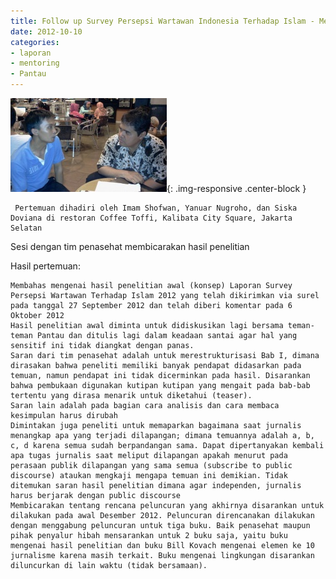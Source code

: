 ```yaml
---
title: Follow up Survey Persepsi Wartawan Indonesia Terhadap Islam - Mentoring 10 Oktober 2012 
date: 2012-10-10
categories:
- laporan
- mentoring
- Pantau
---
```


![250px-Oktober_10_2012_CMB_Konsultasi_Pantau_dengan_Yanuar_Nu.jpg](/_uploads/250px-Oktober_10_2012_CMB_Konsultasi_Pantau_dengan_Yanuar_Nu.jpg){: .img-responsive .center-block }

     Pertemuan dihadiri oleh Imam Shofwan, Yanuar Nugroho, dan Siska Doviana di restoran Coffee Toffi, Kalibata City Square, Jakarta Selatan

Sesi dengan tim penasehat membicarakan hasil penelitian

Hasil pertemuan:

    Membahas mengenai hasil penelitian awal (konsep) Laporan Survey Persepsi Wartawan Terhadap Islam 2012 yang telah dikirimkan via surel pada tanggal 27 September 2012 dan telah diberi komentar pada 6 Oktober 2012
    Hasil penelitian awal diminta untuk didiskusikan lagi bersama teman-teman Pantau dan ditulis lagi dalam keadaan santai agar hal yang sensitif ini tidak diangkat dengan panas.
    Saran dari tim penasehat adalah untuk merestrukturisasi Bab I, dimana dirasakan bahwa peneliti memiliki banyak pendapat didasarkan pada temuan, namun pendapat ini tidak dicerminkan pada hasil. Disarankan bahwa pembukaan digunakan kutipan kutipan yang mengait pada bab-bab tertentu yang dirasa menarik untuk diketahui (teaser).
    Saran lain adalah pada bagian cara analisis dan cara membaca kesimpulan harus dirubah
    Dimintakan juga peneliti untuk memaparkan bagaimana saat jurnalis menangkap apa yang terjadi dilapangan; dimana temuannya adalah a, b, c, d karena semua sudah berpandangan sama. Dapat dipertanyakan kembali apa tugas jurnalis saat meliput dilapangan apakah menurut pada perasaan publik dilapangan yang sama semua (subscribe to public discourse) ataukan mengkaji mengapa temuan ini demikian. Tidak ditemukan saran hasil penelitian dimana agar independen, jurnalis harus berjarak dengan public discourse
    Membicarakan tentang rencana peluncuran yang akhirnya disarankan untuk dilakukan pada awal Desember 2012. Peluncuran direncanakan dilakukan dengan menggabung peluncuran untuk tiga buku. Baik penasehat maupun pihak penyalur hibah mensarankan untuk 2 buku saja, yaitu buku mengenai hasil penelitian dan buku Bill Kovach mengenai elemen ke 10 jurnalisme karena masih terkait. Buku mengenai lingkungan disarankan diluncurkan di lain waktu (tidak bersamaan). 



